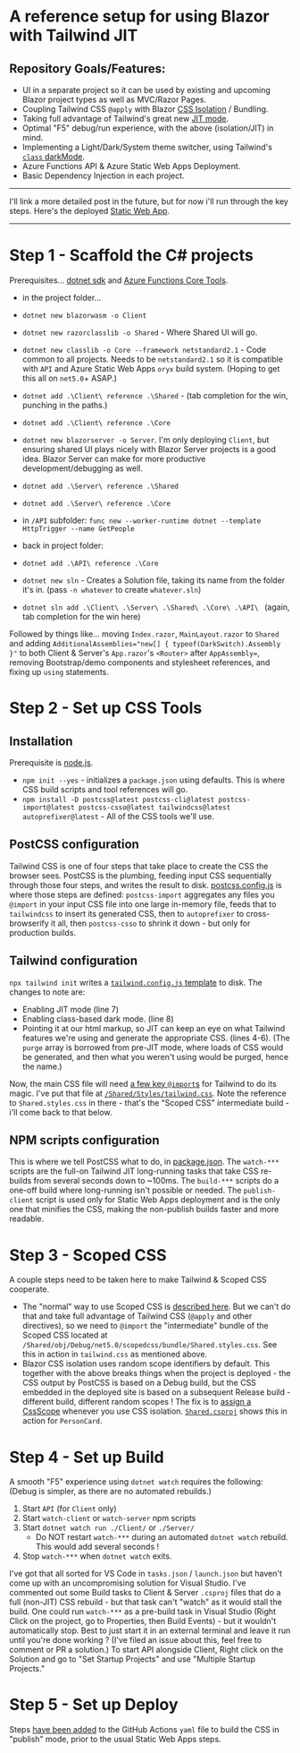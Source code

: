 # A reference setup for using Blazor with Tailwind JIT

## Repository Goals/Features:

* UI in a separate project so it can be used by existing and upcoming Blazor project types as well as MVC/Razor Pages.
* Coupling Tailwind CSS `@apply` with Blazor [CSS Isolation](https://docs.microsoft.com/en-us/aspnet/core/blazor/components/css-isolation) / Bundling.
* Taking full advantage of Tailwind's great new [JIT mode](https://tailwindcss.com/docs/just-in-time-mode).
* Optimal "F5" debug/run experience, with the above (isolation/JIT) in mind.
* Implementing a Light/Dark/System theme switcher, using Tailwind's [`class` darkMode](https://tailwindcss.com/docs/dark-mode#toggling-dark-mode-manually).
* Azure Functions API & Azure Static Web Apps Deployment.
* Basic Dependency Injection in each project.

---

I'll link a more detailed post in the future, but for now i'll run through the key steps.  Here's the deployed [Static Web App](https://polite-sky-006af1d1e.azurestaticapps.net/).

---

# Step 1 - Scaffold the C# projects

Prerequisites... [dotnet sdk](https://dotnet.microsoft.com/download/dotnet/5.0) and [Azure Functions Core Tools](https://docs.microsoft.com/en-us/azure/azure-functions/functions-develop-local).

* in the project folder...
* `dotnet new blazorwasm -o Client`
* `dotnet new razorclasslib -o Shared` - Where Shared UI will go.  
* `dotnet new classlib -o Core --framework netstandard2.1` - Code common to all projects.  Needs to be `netstandard2.1` so it is compatible with `API` and Azure Static Web Apps `oryx` build system.  (Hoping to get this all on `net5.0`+ ASAP.) 
* `dotnet add .\Client\ reference .\Shared` - (tab completion for the win, punching in the paths.)
* `dotnet add .\Client\ reference .\Core`

* `dotnet new blazorserver -o Server`.  I'm only deploying `Client`, but ensuring shared UI plays nicely with Blazor Server projects is a good idea.  Blazor Server can make for more productive development/debugging as well.
* `dotnet add .\Server\ reference .\Shared` 
* `dotnet add .\Server\ reference .\Core` 

* in `/API` subfolder: `func new --worker-runtime dotnet --template HttpTrigger --name GetPeople`
* back in project folder: 
* `dotnet add .\API\ reference .\Core`
* `dotnet new sln` - Creates a Solution file, taking its name from the folder it's in.  (pass `-n whatever` to create `whatever.sln`)
* `dotnet sln add .\Client\ .\Server\ .\Shared\ .\Core\ .\API\ ` (again, tab completion for the win here)

Followed by things like... moving `Index.razor`, `MainLayout.razor` to `Shared` and adding `AdditionalAssemblies="new[] { typeof(DarkSwitch).Assembly }"` to both Client & Server's `App.razor`'s `<Router>` after `AppAssembly=`, removing Bootstrap/demo components and stylesheet references, and fixing up `using` statements.

# Step 2 - Set up CSS Tools

## Installation

Prerequisite is [node.js](https://nodejs.org/en/download/).

* `npm init --yes` - initializes a `package.json` using defaults.  This is where CSS build scripts and tool references will go.
* `npm install -D postcss@latest postcss-cli@latest postcss-import@latest postcss-csso@latest tailwindcss@latest autoprefixer@latest` - All of the CSS tools we'll use.
  
## PostCSS configuration

Tailwind CSS is one of four steps that take place to create the CSS the browser sees.  PostCSS is the plumbing, feeding input CSS sequentially through those four steps, and writes the result to disk.  [postcss.config.js](https://github.com/McNerdius/TailBlazor/blob/main/postcss.config.js) is where those steps are defined: `postcss-import` aggregates any files you `@import` in your input CSS file into one large in-memory file, feeds that to `tailwindcss` to insert its generated CSS, then to `autoprefixer` to cross-browserify it all, then `postcss-csso` to shrink it down - but only for production builds.

## Tailwind configuration

`npx tailwind init` writes a [`tailwind.config.js` template](https://github.com/McNerdius/TailBlazor/blob/main/tailwind.config.js) to disk.  The changes to note are:
  
  * Enabling JIT mode (line 7)
  * Enabling class-based dark mode. (line 8)
  * Pointing it at our html markup, so JIT can keep an eye on what Tailwind features we're using and generate the appropriate CSS.  (lines 4-6).  (The `purge` array is borrowed from pre-JIT mode, where loads of CSS would be generated, and then what you weren't using would be purged, hence the name.)
  
  Now, the main CSS file will need [a few key `@import`s](https://tailwindcss.com/docs/installation#include-tailwind-in-your-css) for Tailwind to do its magic.  I've put that file at [`/Shared/Styles/tailwind.css`](https://github.com/McNerdius/TailBlazor/blob/main/Shared/Styles/tailwind.css).  Note the reference to `Shared.styles.css` in there - that's the "Scoped CSS" intermediate build - i'll come back to that below.

## NPM scripts configuration

This is where we tell PostCSS what to do, in [package.json](https://github.com/McNerdius/TailBlazor/blob/main/package.json#L13).  The `watch-***` scripts are the full-on Tailwind JIT long-running tasks that take CSS re-builds from several seconds down to ~100ms.  The `build-***` scripts do a one-off build where long-running isn't possible or needed.  The `publish-client` script is used only for Static Web Apps deployment and is the only one that minifies the CSS, making the non-publish builds faster and more readable.

# Step 3 - Scoped CSS

A couple steps need to be taken here to make Tailwind & Scoped CSS cooperate.

* The "normal" way to use Scoped CSS is [described here](https://docs.microsoft.com/en-us/aspnet/core/blazor/components/css-isolation?view=aspnetcore-5.0#css-isolation-bundling).  But we can't do that and take full advantage of Tailwind CSS (`@apply` and other directives), so we need to `@import` the "intermediate" bundle of the Scoped CSS located at `/Shared/obj/Debug/net5.0/scopedcss/bundle/Shared.styles.css`.  See this in action in `tailwind.css` as mentioned above.
* Blazor CSS isolation uses random scope identifiers by default.  This together with the above breaks things when the project is deployed - the CSS output by PostCSS is based on a Debug build, but the CSS embedded in the deployed site is based on a subsequent Release build - different build, different random scopes !  The fix is to [assign a CssScope](https://docs.microsoft.com/en-us/aspnet/core/blazor/components/css-isolation?view=aspnetcore-5.0#css-isolation-configuration) whenever you use CSS isolation.  [`Shared.csproj`](https://github.com/McNerdius/TailBlazor/blob/main/Shared/Shared.csproj#L17) shows this in action for `PersonCard`.

# Step 4 - Set up Build

A smooth "F5" experience using `dotnet watch` requires the following: (Debug is simpler, as there are no automated rebuilds.)

1) Start `API` (for `Client` only)
2) Start `watch-client` or `watch-server` npm scripts
3) Start `dotnet watch run ./Client/` or `./Server/`
   * Do NOT restart `watch-***` during an automated `dotnet watch` rebuild.  This would add several seconds !
4) Stop `watch-***` when `dotnet watch` exits.
   
I've got that all sorted for VS Code in `tasks.json` / `launch.json` but haven't come up with an uncompromising solution for Visual Studio.  I've commented out some Build tasks to Client & Server `.csproj` files that do a full (non-JIT) CSS rebuild - but that task can't "watch" as it would stall the build.  One could run `watch-***` as a pre-build task in Visual Studio (Right Click on the project, go to Properties, then Build Events) - but it wouldn't automatically stop.  Best to just start it in an external terminal and leave it run until you're done working ?  (I've filed an issue about this, feel free to comment or PR a solution.) To start API alongside Client, Right click on the Solution and go to "Set Startup Projects" and use "Multiple Startup Projects."

# Step 5 - Set up Deploy

Steps [have been added](https://github.com/McNerdius/TailBlazor/blob/main/.github/workflows/azure-static-web-apps-polite-sky-006af1d1e.yml#L23) to the GitHub Actions `yaml` file to build the CSS in "publish" mode, prior to the usual Static Web Apps steps.